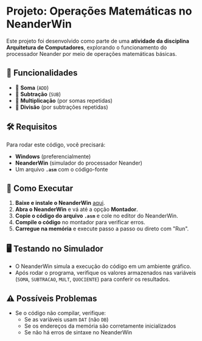 # Projeto: Operações Matemáticas no NeanderWin

Este projeto foi desenvolvido como parte de uma **atividade da disciplina Arquitetura de Computadores**, explorando o funcionamento do processador Neander por meio de operações matemáticas básicas.

## 📌 Funcionalidades
- 📌 **Soma** (`ADD`)
- 📌 **Subtração** (`SUB`)
- 📌 **Multiplicação** (por somas repetidas)
- 📌 **Divisão** (por subtrações repetidas)

## 🛠️ Requisitos
Para rodar este código, você precisará:
- **Windows** (preferencialmente)
- **NeanderWin** (simulador do processador Neander)
- Um arquivo **`.asm`** com o código-fonte

## 🚀 Como Executar
1. **Baixe e instale o NeanderWin** [aqui](https://www.inf.ufrgs.br/~cabral/ps/neander-win.html).
2. **Abra o NeanderWin** e vá até a opção **Montador**.
3. **Copie o código do arquivo `.asm`** e cole no editor do NeanderWin.
4. **Compile o código** no montador para verificar erros.
5. **Carregue na memória** e execute passo a passo ou direto com "Run".

## 🖥️ Testando no Simulador
- O NeanderWin simula a execução do código em um ambiente gráfico.
- Após rodar o programa, verifique os valores armazenados nas variáveis (`SOMA`, `SUBTRACAO`, `MULT`, `QUOCIENTE`) para conferir os resultados.

## ⚠️ Possíveis Problemas
- Se o código não compilar, verifique:
  - Se as variáveis usam `DAT` (não `DB`)
  - Se os endereços da memória são corretamente inicializados
  - Se não há erros de sintaxe no NeanderWin


